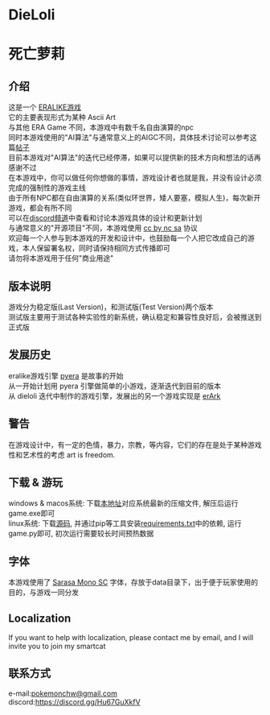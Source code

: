 DieLoli
====
死亡萝莉
====

介绍
----
这是一个 [ERALIKE游戏](http://www.emuera.net/) \
它的主要表现形式为某种 Ascii Art \
与其他 ERA Game 不同，本游戏中有数千名自由演算的npc \
同时本游戏使用的"AI算法"与通常意义上的AIGC不同，具体技术讨论可以参考这篇[帖子](https://v2ex.com/t/941790) \
目前本游戏对"AI算法"的迭代已经停滞，如果可以提供新的技术方向和想法的话再感谢不过 \
在本游戏中，你可以做任何你想做的事情，游戏设计者也就是我，并没有设计必须完成的强制性的游戏主线 \
由于所有NPC都在自由演算的关系(类似环世界，矮人要塞，模拟人生)，每次新开游戏，都会有所不同 \
可以在[discord频道](discord:https://discord.gg/Hu67GuXkfV)中查看和讨论本游戏具体的设计和更新计划 \
与通常意义的"开源项目"不同，本游戏使用 [cc by nc sa](http://creativecommons.org/licenses/by-nc-sa/2.0/) 协议 \
欢迎每一个人参与到本游戏的开发和设计中，也鼓励每一个人把它改成自己的游戏，本人保留署名权，同时请保持相同方式传播即可 \
请勿将本游戏用于任何"商业用途"

版本说明
----
游戏分为稳定版(Last Version)，和测试版(Test Version)两个版本 \
测试版主要用于测试各种实验性的新系统，确认稳定和兼容性良好后，会被推送到正式版

发展历史
----
eralike游戏引擎 [pyera](https://github.com/qsjl11/pyera) 是故事的开始 \
从一开始计划用 pyera 引擎做简单的小游戏，逐渐迭代到目前的版本 \
从 dieloli 迭代中制作的游戏引擎，发展出的另一个游戏实现是 [erArk](https://github.com/Godofcong-1/erArk)

警告
----
在游戏设计中，有一定的色情，暴力，宗教，等内容，它们的存在是处于某种游戏性和艺术性的考虑 art is freedom.

下载 & 游玩
----
windows & macos系统: 下载[本地址](https://github.com/pokemonchw/dieloli/releases)对应系统最新的压缩文件, 解压后运行game.exe即可 \
linux系统: 下载[源码](https://github.com/pokemonchw/dieloli/archive/refs/heads/master.zip), 并通过pip等工具安装[requirements.txt](https://github.com/pokemonchw/dieloli/blob/master/requirements.txt)中的依赖, 运行game.py即可, 初次运行需要较长时间预热数据

字体
----
本游戏使用了 [Sarasa Mono SC](https://github.com/be5invis/Sarasa-Gothic) 字体，存放于data目录下，出于便于玩家使用的目的，与游戏一同分发

Localization
----
If you want to help with localization, please contact me by email, and I will invite you to join my smartcat

联系方式
----
e-mail:pokemonchw@gmail.com \
discord:https://discord.gg/Hu67GuXkfV

